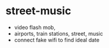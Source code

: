 # street-music
- video flash mob,
- airports, train stations, street, music
- connect fake   wifi to find ideal date
